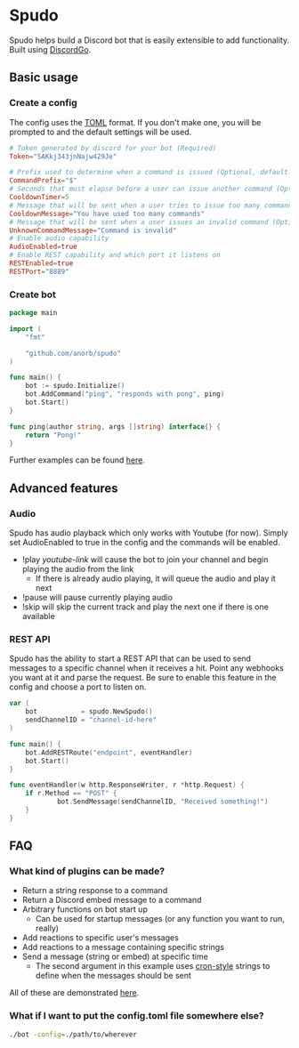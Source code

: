 # Spudo
Spudo helps build a Discord bot that is easily extensible to add functionality. Built using [DiscordGo](https://github.com/bwmarrin/discordgo).

## Basic usage
### Create a config
The config uses the [TOML](https://github.com/toml-lang/toml) format. If you don't make one, you will be prompted to and the default settings will be used.
```toml
# Token generated by discord for your bot (Required)
Token="SAKkj343jnNajw429Je"

# Prefix used to determine when a command is issued (Optional, default: !)
CommandPrefix="$"
# Seconds that must elapse before a user can issue another command (Optional, default: 10)
CooldownTimer=5
# Message that will be sent when a user tries to issue too many commands in a short time (Optional, default: Too many commands at once!)
CooldownMessage="You have used too many commands"
# Message that will be sent when a user issues an invalid command (Optional, default: Invalid command!)
UnknownCommandMessage="Command is invalid"
# Enable audio capability
AudioEnabled=true
# Enable REST capability and which port it listens on
RESTEnabled=true
RESTPort="8889"
```
### Create bot
```go
package main

import (
	"fmt"

	"github.com/anorb/spudo"
)

func main() {
	bot := spudo.Initialize()
	bot.AddCommand("ping", "responds with pong", ping)
	bot.Start()
}

func ping(author string, args []string) interface{} {
	return "Pong!"
}
```
Further examples can be found [here](./examples/bot/main.go).

## Advanced features
### Audio
Spudo has audio playback which only works with Youtube (for now). Simply set AudioEnabled to true in the config and the commands will be enabled.

- !play *youtube-link* will cause the bot to join your channel and begin playing the audio from the link
  - If there is already audio playing, it will queue the audio and play it next
- !pause will pause currently playing audio
- !skip will skip the current track and play the next one if there is one available

### REST API
Spudo has the ability to start a REST API that can be used to send messages to a specific channel when it receives a hit. Point any webhooks you want at it and parse the request. Be sure to enable this feature in the config and choose a port to listen on.
```go
var (
	bot           = spudo.NewSpudo()
	sendChannelID = "channel-id-here"
)

func main() {
	bot.AddRESTRoute("endpoint", eventHandler)
	bot.Start()
}

func eventHandler(w http.ResponseWriter, r *http.Request) {
	if r.Method == "POST" {
            bot.SendMessage(sendChannelID, "Received something!")
	}
}
```
## FAQ

### What kind of plugins can be made?

- Return a string response to a command
- Return a Discord embed message to a command
- Arbitrary functions on bot start up
  - Can be used for startup messages (or any function you want to run, really)
- Add reactions to specific user's messages
- Add reactions to a message containing specific strings
- Send a message (string or embed) at specific time
  - The second argument in this example uses [cron-style](https://en.wikipedia.org/wiki/Cron) strings to define when the messages should be sent

All of these are demonstrated [here](./examples/bot/main.go).

### What if I want to put the config.toml file somewhere else?
```sh
./bot -config=./path/to/wherever
```
